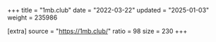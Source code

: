 +++
title = "1mb.club"
date = "2022-03-22"
updated = "2025-01-03"
weight = 235986

[extra]
source = "https://1mb.club/"
ratio = 98
size = 230
+++
